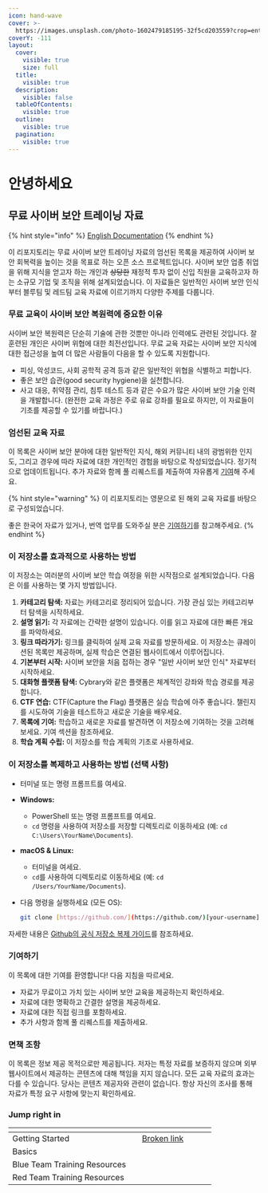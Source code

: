 ```yaml
---
icon: hand-wave
cover: >-
  https://images.unsplash.com/photo-1602479185195-32f5cd203559?crop=entropy&cs=srgb&fm=jpg&ixid=M3wxOTcwMjR8MHwxfHNlYXJjaHwxMHx8c291dGglMjBrb3JlYXxlbnwwfHx8fDE3MzkyNjMzNDJ8MA&ixlib=rb-4.0.3&q=85
coverY: -111
layout:
  cover:
    visible: true
    size: full
  title:
    visible: true
  description:
    visible: false
  tableOfContents:
    visible: true
  outline:
    visible: true
  pagination:
    visible: true
---
```


# 안녕하세요

## 무료 사이버 보안 트레이닝 자료

{% hint style="info" %}
[English Documentation](./)
{% endhint %}

이 리포지토리는 무료 사이버 보안 트레이닝 자료의 엄선된 목록을 제공하여 사이버 보안 회복력을 높이는 것을 목표로 하는 오픈 소스 프로젝트입니다. 사이버 보안 업종 취업을 위해 지식을 얻고자 하는 개인과 ~~상당한~~ 재정적 투자 없이 신입 직원을 교육하고자 하는 소규모 기업 및 조직을 위해 설계되었습니다. 이 자료들은 일반적인 사이버 보안 인식부터 블루팀 및 레드팀 교육 자료에 이르기까지 다양한 주제를 다룹니다.

### 무료 교육이 사이버 보안 복원력에 중요한 이유

사이버 보안 복원력은 단순히 기술에 관한 것뿐만 아니라 인력에도 관련된 것입니다. 잘 훈련된 개인은 사이버 위협에 대한 최전선입니다. 무료 교육 자료는 사이버 보안 지식에 대한 접근성을 높여 더 많은 사람들이 다음을 할 수 있도록 지원합니다.

* 피싱, 악성코드, 사회 공학적 공격 등과 같은 일반적인 위협을 식별하고 피합니다.
* 좋은 보안 습관(good security hygiene)을 실천합니다.
* 사고 대응, 취약점 관리, 침투 테스트 등과 같은 수요가 많은 사이버 보안 기술 인력을 개발합니다. (완전한 교육 과정은 주로 유료 강좌를 필요로 하지만, 이 자료들이 기초를 제공할 수 있기를 바랍니다.)

### 엄선된 교육 자료

이 목록은 사이버 보안 분야에 대한 일반적인 지식, 해외 커뮤니티 내의 광범위한 인지도, 그리고 경우에 따라 자료에 대한 개인적인 경험을 바탕으로 작성되었습니다. 정기적으로 업데이트됩니다. 추가 자료와 함께 풀 리퀘스트를 제출하여 자유롭게 [기여](readme-1.md#undefined-5)해 주세요.

{% hint style="warning" %}
이  리포지토리는 영문으로 된 해외 교육 자료를 바탕으로 구성되었습니다. &#x20;

좋은 한국어 자료가 있거나, 번역 업무를 도와주실 분은 [기여하기](readme-1.md#undefined-5)를 참고해주세요.
{% endhint %}

### 이 저장소를 효과적으로 사용하는 방법

이 저장소는 여러분의 사이버 보안 학습 여정을 위한 시작점으로 설계되었습니다. 다음은 이를 사용하는 몇 가지 방법입니다.

1. **카테고리 탐색:** 자료는 카테고리로 정리되어 있습니다. 가장 관심 있는 카테고리부터 탐색을 시작하세요.
2. **설명 읽기:** 각 자료에는 간략한 설명이 있습니다. 이를 읽고 자료에 대한 빠른 개요를 파악하세요.
3. **링크 따라가기:** 링크를 클릭하여 실제 교육 자료를 방문하세요. 이 저장소는 큐레이션된 목록만 제공하며, 실제 학습은 연결된 웹사이트에서 이루어집니다.
4. **기본부터 시작:** 사이버 보안을 처음 접하는 경우 "일반 사이버 보안 인식" 자료부터 시작하세요.
5. **대화형 플랫폼 탐색:** Cybrary와 같은 플랫폼은 체계적인 강좌와 학습 경로를 제공합니다.
6. **CTF 연습:** CTF(Capture the Flag) 플랫폼은 실습 학습에 아주 좋습니다. 챌린지를 시도하여 기술을 테스트하고 새로운 기술을 배우세요.
7. **목록에 기여:** 학습하고 새로운 자료를 발견하면 이 저장소에 기여하는 것을 고려해 보세요. 기여 섹션을 참조하세요.
8. **학습 계획 수립:** 이 저장소를 학습 계획의 기초로 사용하세요.

### 이 저장소를 복제하고 사용하는 방법 (선택 사항)

* 터미널 또는 명령 프롬프트를 여세요.
* **Windows:**
  * PowerShell 또는 명령 프롬프트를 여세요.
  * `cd` 명령을 사용하여 저장소를 저장할 디렉토리로 이동하세요 (예: `cd C:\Users\YourName\Documents`).
* **macOS & Linux:**
  * 터미널을 여세요.
  * `cd`를 사용하여 디렉토리로 이동하세요 (예: `cd /Users/YourName/Documents`).
*   다음 명령을 실행하세요 (모든 OS):

    ```bash
    git clone [https://github.com/](https://github.com/)[your-username]/[repository-name].git
    ```

자세한 내용은 [Github의 공식 저장소 복제 가이드](https://docs.github.com/en/repositories/creating-and-managing-repositories/cloning-a-repository)를 참조하세요.

### 기여하기



이 목록에 대한 기여를 환영합니다! 다음 지침을 따르세요.

* 자료가 무료이고 가치 있는 사이버 보안 교육을 제공하는지 확인하세요.
* 자료에 대한 명확하고 간결한 설명을 제공하세요.
* 자료에 대한 직접 링크를 포함하세요.
* 추가 사항과 함께 풀 리퀘스트를 제출하세요.

### 면책 조항

이 목록은 정보 제공 목적으로만 제공됩니다. 저자는 특정 자료를 보증하지 않으며 외부 웹사이트에서 제공하는 콘텐츠에 대해 책임을 지지 않습니다. 모든 교육 자료의 효과는 다를 수 있습니다. 당사는 콘텐츠 제공자와 관련이 없습니다. 항상 자신의 조사를 통해 자료가 특정 요구 사항에 맞는지 확인하세요.

### Jump right in

<table data-view="cards"><thead><tr><th></th><th></th><th data-type="content-ref"></th><th data-hidden data-card-cover data-type="files"></th><th data-hidden></th><th data-hidden data-card-target data-type="content-ref"></th></tr></thead><tbody><tr><td>Getting Started</td><td></td><td><a href="broken-reference">Broken link</a></td><td></td><td></td><td></td></tr><tr><td>Basics</td><td></td><td></td><td></td><td></td><td></td></tr><tr><td>Blue Team Training Resources</td><td></td><td></td><td></td><td></td><td></td></tr><tr><td>Red Team Training Resources</td><td></td><td></td><td></td><td></td><td></td></tr></tbody></table>
